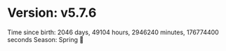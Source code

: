 # Version: v5.7.6
Time since birth: 2046 days, 49104 hours, 2946240 minutes, 176774400 seconds
Season: Spring 🌸

